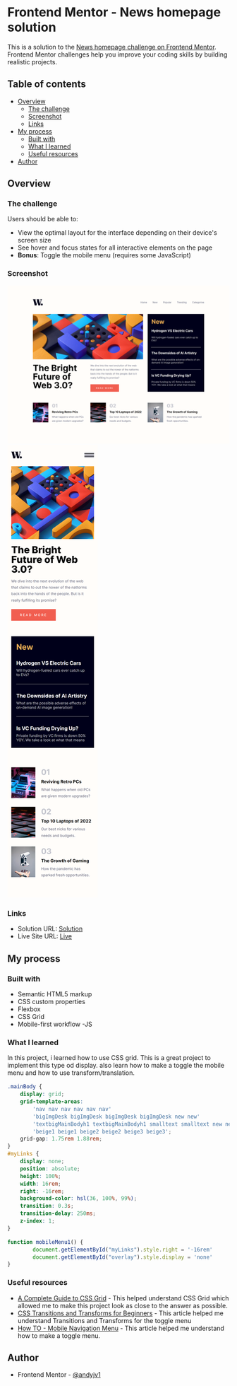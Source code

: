 # Frontend Mentor - News homepage solution

This is a solution to the [News homepage challenge on Frontend Mentor](https://www.frontendmentor.io/challenges/news-homepage-H6SWTa1MFl). Frontend Mentor challenges help you improve your coding skills by building realistic projects. 

## Table of contents

- [Overview](#overview)
  - [The challenge](#the-challenge)
  - [Screenshot](#screenshot)
  - [Links](#links)
- [My process](#my-process)
  - [Built with](#built-with)
  - [What I learned](#what-i-learned)
  - [Useful resources](#useful-resources)
- [Author](#author)


## Overview

### The challenge

Users should be able to:

- View the optimal layout for the interface depending on their device's screen size
- See hover and focus states for all interactive elements on the page
- **Bonus**: Toggle the mobile menu (requires some JavaScript)

### Screenshot

![](./screenshots/screenshot1.png)
![](./screenshots/screenshot2.png)

### Links

- Solution URL: [Solution](https://github.com/andyjv1/News-Homepage-Main.git)
- Live Site URL: [Live](https://andyjv1.github.io/News-Homepage-Main/)

## My process

### Built with

- Semantic HTML5 markup
- CSS custom properties
- Flexbox
- CSS Grid
- Mobile-first workflow
-JS

### What I learned

In this project, i learned how to use CSS grid. This is a great project to implement this type od display.  also learn how to make a toggle the mobile menu and how to use transform/translation.

```css
.mainBody {
    display: grid;
    grid-template-areas:
        'nav nav nav nav nav nav'
        'bigImgDesk bigImgDesk bigImgDesk bigImgDesk new new'
        'textbigMainBodyh1 textbigMainBodyh1 smalltext smalltext new new'
        'beige1 beige1 beige2 beige2 beige3 beige3';
    grid-gap: 1.75rem 1.88rem;
}
#myLinks {
    display: none;
    position: absolute;
    height: 100%;
    width: 16rem;
    right: -16rem;
    background-color: hsl(36, 100%, 99%);
    transition: 0.3s;
    transition-delay: 250ms;
    z-index: 1;
}
```
```js
function mobileMenu1() {
        document.getElementById("myLinks").style.right = '-16rem'
        document.getElementById("overlay").style.display = 'none'
}
```

### Useful resources

- [A Complete Guide to CSS Grid](https://css-tricks.com/snippets/css/complete-guide-grid/) - This helped understand CSS Grid which allowed me to make this project look as close to the answer as possible.
- [CSS Transitions and Transforms for Beginners](https://thoughtbot.com/blog/transitions-and-transforms) - This article  helped me understand Transitions and Transforms for the toggle menu
- [How TO - Mobile Navigation Menu](https://www.w3schools.com/howto/howto_js_mobile_navbar.asp) - This article helped me understand how to make a toggle menu.
## Author

- Frontend Mentor - [@andyjv1](https://www.frontendmentor.io/profile/andyjv1)

